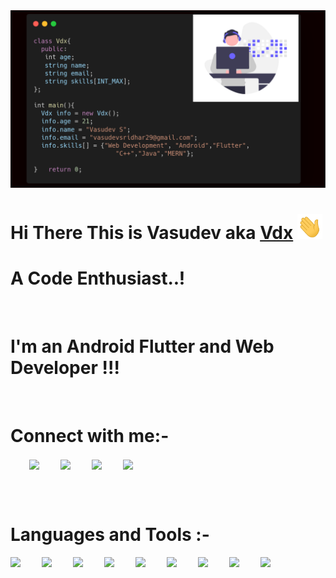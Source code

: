 
<img src="./assets/vdx.png">

# Hi There This is Vasudev aka [Vdx][website] <img src="./assets/Hi.gif" width="40" height="40">

# A Code Enthusiast..! 

<br/>

# I'm an Android Flutter and Web Developer !!!

<br/>

# Connect with me:-

[<img align="center" width = "60px" src="https://img.icons8.com/external-kiranshastry-gradient-kiranshastry/64/000000/external-website-advertising-kiranshastry-gradient-kiranshastry.png" style="padding-left: 30px;"/>][website]
[<img align="center" width = "60px" src="https://img.icons8.com/color/64/000000/github-2.png" style="padding-left: 30px;"/>][github]
[<img align="center" width = "60px" src="https://img.icons8.com/color/48/000000/linkedin.png" style="padding-left: 30px;"/>][linkedin]
[<img align="center" width = "60px" src="https://img.icons8.com/color/48/000000/instagram-new--v2.png" style="padding-left: 30px;"/>][instagram]

<br/>

<br/>

# Languages and Tools :-
<img align="left" width = "50px" src="https://img.icons8.com/color/48/000000/html-5--v1.png"/>
<img align="left" width = "50px" src="https://img.icons8.com/color/48/000000/css3.png"/>
<img align="left" width = "50px" src="https://img.icons8.com/color/48/000000/javascript--v2.png"/>
<img align="left" width = "50px" src="https://img.icons8.com/fluency/48/000000/android-os.png"/>
<img align="left" width = "50px" src="https://img.icons8.com/color/48/000000/flutter.png"/>
<img align="left" width = "50px" src="https://img.icons8.com/color/48/000000/sass.png"/>
<img align="left" width = "50px" src="https://img.icons8.com/color/48/000000/mongodb.png"/>
<img align="left" width = "50px" src="https://img.icons8.com/color/48/000000/nodejs.png"/>
<img align="left" width = "50px" src="https://img.icons8.com/plasticine/100/000000/react.png"/>





[website]: https://vasudevsridhar.netlify.app
[github]: https://github.com/Vasudev-2308
[instagram]: https://www.instagram.com/___vdx___.dart/
[linkedin]: https://www.linkedin.com/in/vasudeva-s-4714341a2/
